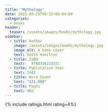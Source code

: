 ```yaml
---
title: "Mythology"
date: 2021-03-23T00:33:00-04:00
categories:
  - books
header:
  teaser: /assets/images/books/mythology.jpg
sidebar:
  - title: Author
    image: /assets/images/books/mythology.jpg
    image_alt: A book cover
    text: Edith Hamilton
  - title: ISBN
    text: 	9780316223331
  - title: Publication Year
    text: 1942
  - title: Word Count
    text: "121,000"
  - title: Pages
    text: 482
---
```


{% include ratings.html rating=4%}